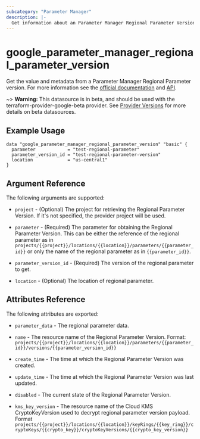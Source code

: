 ```yaml
---
subcategory: "Parameter Manager"
description: |-
  Get information about an Parameter Manager Regional Parameter Version
---
```


# google_parameter_manager_regional_parameter_version

Get the value and metadata from a Parameter Manager Regional Parameter version. For more information see the [official documentation](https://cloud.google.com/secret-manager/parameter-manager/docs/overview) and [API](https://cloud.google.com/secret-manager/parameter-manager/docs/reference/rest/v1/projects.locations.parameters.versions).

~> **Warning:** This datasource is in beta, and should be used with the terraform-provider-google-beta provider.
See [Provider Versions](https://terraform.io/docs/providers/google/guides/provider_versions.html) for more details on beta datasources.

## Example Usage

```hcl
data "google_parameter_manager_regional_parameter_version" "basic" {
  parameter            = "test-regional-parameter"
  parameter_version_id = "test-regional-parameter-version"
  location             = "us-central1"
}
```

## Argument Reference

The following arguments are supported:

* `project` - (Optional) The project for retrieving the Regional Parameter Version. If it's not specified, 
    the provider project will be used.

* `parameter` - (Required) The parameter for obtaining the Regional Parameter Version.
    This can be either the reference of the regional parameter as in `projects/{{project}}/locations/{{location}}/parameters/{{parameter_id}}` or only the name of the regional parameter as in `{{parameter_id}}`.

* `parameter_version_id` - (Required) The version of the regional parameter to get.

* `location` - (Optional) The location of regional parameter.


## Attributes Reference

The following attributes are exported:

* `parameter_data` - The regional parameter data.

* `name` - The resource name of the Regional Parameter Version. Format:
  `projects/{{project}}/locations/{{location}}/parameters/{{parameter_id}}/versions/{{parameter_version_id}}`

* `create_time` - The time at which the Regional Parameter Version was created.

* `update_time` - The time at which the Regional Parameter Version was last updated.

* `disabled` -  The current state of the Regional Parameter Version.

* `kms_key_version` - The resource name of the Cloud KMS CryptoKeyVersion used to decrypt regional parameter version payload. Format `projects/{{project}}/locations/{{location}}/keyRings/{{key_ring}}/cryptoKeys/{{crypto_key}}/cryptoKeyVersions/{{crypto_key_version}}`
